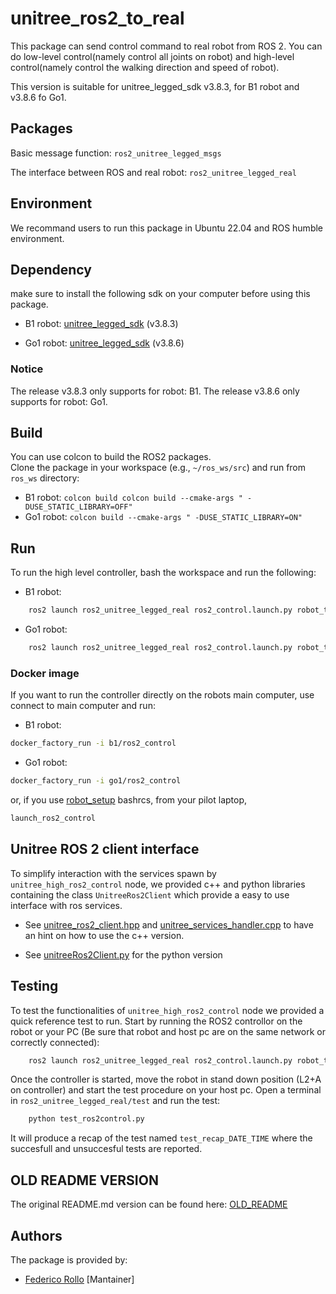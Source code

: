 # unitree_ros2_to_real

This package can send control command to real robot from ROS 2. You can do low-level control(namely control all joints on robot) and high-level control(namely control the walking direction and speed of robot).

This version is suitable for unitree_legged_sdk v3.8.3, for B1 robot and v3.8.6 fo Go1.

## Packages

Basic message function: `ros2_unitree_legged_msgs`

The interface between ROS and real robot: `ros2_unitree_legged_real`

## Environment

We recommand users to run this package in Ubuntu 22.04 and ROS humble environment.

## Dependency

make sure to install the following sdk on your computer before using this package.

* B1 robot: [unitree_legged_sdk](https://github.com/LeoBoticsHub/unitree_legged_sdk/tree/B1) (v3.8.3)

* Go1 robot: [unitree_legged_sdk](https://github.com/LeoBoticsHub/unitree_legged_sdk/tree/go1) (v3.8.6)

### Notice

The release v3.8.3 only supports for robot: B1.
The release v3.8.6 only supports for robot: Go1.

## Build

You can use colcon to build the ROS2 packages.  \
Clone the package in your workspace (e.g., `~/ros_ws/src`) and run from `ros_ws` directory:

* B1 robot:  `colcon build colcon build --cmake-args " -DUSE_STATIC_LIBRARY=OFF"`
* Go1 robot:  `colcon build --cmake-args " -DUSE_STATIC_LIBRARY=ON"`

## Run

To run the high level controller, bash the workspace and run the following:

* B1 robot:
  
```bash
    ros2 launch ros2_unitree_legged_real ros2_control.launch.py robot_type:=b1
```

* Go1 robot:
  
```bash
    ros2 launch ros2_unitree_legged_real ros2_control.launch.py robot_type:=go1
```

### Docker image

If you want to run the controller directly on the robots main computer, use connect to main computer and run:

* B1 robot:

```bash
docker_factory_run -i b1/ros2_control
```

* Go1 robot:

```bash
docker_factory_run -i go1/ros2_control
```

or, if you use [robot_setup](https://github.com/LeoBoticsHub/robots_setup) bashrcs, from your pilot laptop,

```bash
launch_ros2_control
```

## Unitree ROS 2 client interface

To simplify interaction with the services spawn by `unitree_high_ros2_control` node, we provided c++ and python libraries containing the class `UnitreeRos2Client` which provide a easy to use interface with ros services.

* See [unitree_ros2_client.hpp](ros2_unitree_legged_real/include/ros2_unitree_legged_real/unitree_ros2_client.hpp) and [unitree_services_handler.cpp](ros2_unitree_legged_real/src/unitree_ros2_client.cpp) to have an hint on how to use the c++ version.

* See [unitreeRos2Client.py](ros2_unitree_legged_real/ros2_unitree_legged_real/unitreeRos2Client.py) for the python version

## Testing

To test the functionalities of ```unitree_high_ros2_control``` node we provided a quick reference test to run.
Start by running the ROS2 controllor on the robot or your PC (Be sure that robot and host pc are on the same network or correctly connected):

```bash
    ros2 launch ros2_unitree_legged_real ros2_control.launch.py robot_type:={ROBOT_TYPE}
```

Once the controller is started, move the robot in stand down position (L2+A on controller) and start the test procedure on your host pc. Open a terminal in ```ros2_unitree_legged_real/test``` and run the test:

```bash
    python test_ros2control.py
```

It will produce a recap of the test named ```test_recap_DATE_TIME``` where the succesfull and unsuccesful tests are reported.

## OLD README VERSION

The original README.md version can be found here: [OLD_README](old_readme.md)

## Authors

The package is provided by:

* [Federico Rollo](https://github.com/FedericoRollo) [Mantainer]
